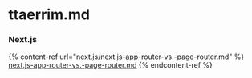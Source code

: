 # ttaerrim.md

### Next.js

{% content-ref url="next.js/next.js-app-router-vs.-page-router.md" %}
[next.js-app-router-vs.-page-router.md](next.js/next.js-app-router-vs.-page-router.md)
{% endcontent-ref %}
